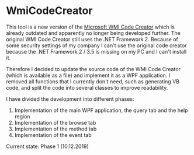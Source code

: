 # WmiCodeCreator

This tool is a new version of the [Microsoft WMI Code Creator](https://www.microsoft.com/en-us/download/details.aspx?id=8572) which is already outdated and apparently no longer being developed further. 
The original WMI Code Creator still uses the .NET Framework 2. Because of some security settings of my company I can't use the original code creator because the .NET Framework 2 / 3.5 is missing on my PC and I can't install it.

Therefore I decided to update the source code of the WMI Code Creator (which is available as a file) and implement it as a WPF application.
I removed all functions that I currently don't need, such as generating VB code, and split the code into several classes to improve readability.

I have divided the development into different phases:
1. Implementation of the main WPF application, the query tab and the help region
2. Implementation of the browse tab
3. Implementation of the method tab
4. Implementation of the event tab

Current state: Phase 1 (10.12.2019)
